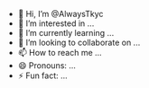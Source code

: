 - 👋 Hi, I’m @AlwaysTkyc
- 👀 I’m interested in ...
- 🌱 I’m currently learning ...
- 💞️ I’m looking to collaborate on ...
- 📫 How to reach me ...
- 😄 Pronouns: ...
- ⚡ Fun fact: ...

<!---
AlwaysTkyc/AlwaysTkyc is a ✨ special ✨ repository because its `README.md` (this file) appears on your GitHub profile.
You can click the Preview link to take a look at your changes.
--->
